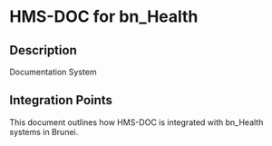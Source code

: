 # HMS-DOC for bn_Health

## Description

Documentation System

## Integration Points

This document outlines how HMS-DOC is integrated with bn_Health systems in Brunei.
